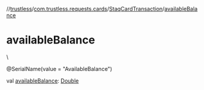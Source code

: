 //[trustless](../../../index.md)/[com.trustless.requests.cards](../index.md)/[StaqCardTransaction](index.md)/[availableBalance](available-balance.md)

# availableBalance

\

@SerialName(value = &quot;AvailableBalance&quot;)

val [availableBalance](available-balance.md): [Double](https://kotlinlang.org/api/latest/jvm/stdlib/kotlin/-double/index.html)
